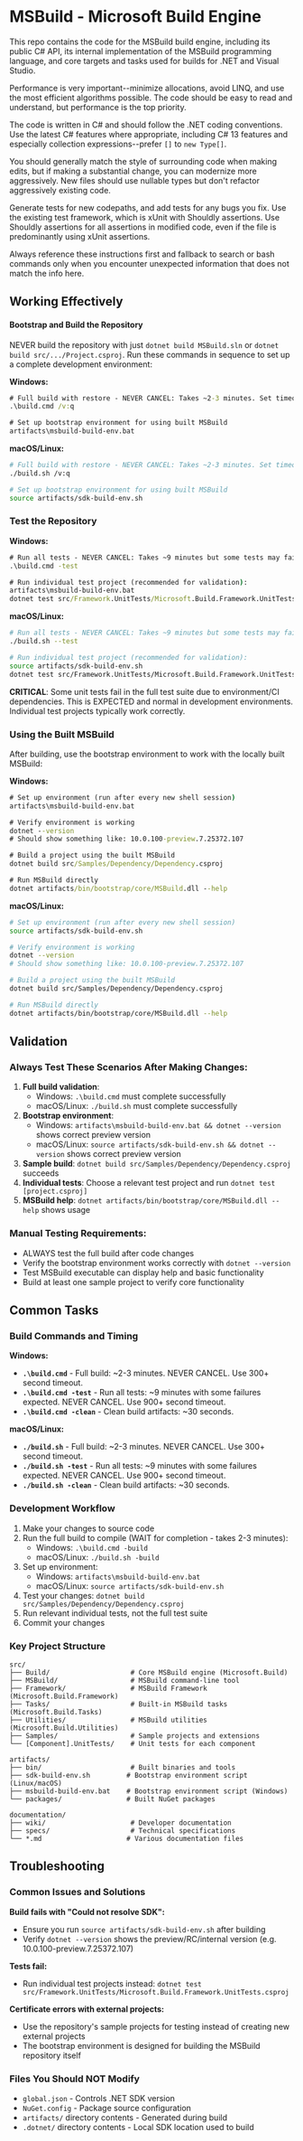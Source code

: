# MSBuild - Microsoft Build Engine

This repo contains the code for the MSBuild build engine, including its public C# API, its internal implementation of the MSBuild programming language, and core targets and tasks used for builds for .NET and Visual Studio.

Performance is very important--minimize allocations, avoid LINQ, and use the most efficient algorithms possible. The code should be easy to read and understand, but performance is the top priority.

The code is written in C# and should follow the .NET coding conventions. Use the latest C# features where appropriate, including C# 13 features and especially collection expressions--prefer `[]` to `new Type[]`.

You should generally match the style of surrounding code when making edits, but if making a substantial change, you can modernize more aggressively.
New files should use nullable types but don't refactor aggressively existing code.

Generate tests for new codepaths, and add tests for any bugs you fix. Use the existing test framework, which is xUnit with Shouldly assertions. Use Shouldly assertions for all assertions in modified code, even if the file is predominantly using xUnit assertions.

Always reference these instructions first and fallback to search or bash commands only when you encounter unexpected information that does not match the info here.

## Working Effectively

#### Bootstrap and Build the Repository
NEVER build the repository with just `dotnet build MSBuild.sln` or `dotnet build src/.../Project.csproj`.
Run these commands in sequence to set up a complete development environment:

**Windows:**
```cmd
# Full build with restore - NEVER CANCEL: Takes ~2-3 minutes. Set timeout to 300+ seconds.
.\build.cmd /v:q

# Set up bootstrap environment for using built MSBuild
artifacts\msbuild-build-env.bat
```

**macOS/Linux:**
```bash
# Full build with restore - NEVER CANCEL: Takes ~2-3 minutes. Set timeout to 300+ seconds.
./build.sh /v:q

# Set up bootstrap environment for using built MSBuild
source artifacts/sdk-build-env.sh
```

### Test the Repository
**Windows:**
```cmd
# Run all tests - NEVER CANCEL: Takes ~9 minutes but some tests may fail (this is expected). Set timeout to 900+ seconds.
.\build.cmd -test

# Run individual test project (recommended for validation):
artifacts\msbuild-build-env.bat
dotnet test src/Framework.UnitTests/Microsoft.Build.Framework.UnitTests.csproj
```

**macOS/Linux:**
```bash
# Run all tests - NEVER CANCEL: Takes ~9 minutes but some tests may fail (this is expected). Set timeout to 900+ seconds.
./build.sh --test

# Run individual test project (recommended for validation):
source artifacts/sdk-build-env.sh
dotnet test src/Framework.UnitTests/Microsoft.Build.Framework.UnitTests.csproj
```

**CRITICAL**: Some unit tests fail in the full test suite due to environment/CI dependencies. This is EXPECTED and normal in development environments. Individual test projects typically work correctly.

### Using the Built MSBuild

After building, use the bootstrap environment to work with the locally built MSBuild:

**Windows:**
```cmd
# Set up environment (run after every new shell session)
artifacts\msbuild-build-env.bat

# Verify environment is working
dotnet --version
# Should show something like: 10.0.100-preview.7.25372.107

# Build a project using the built MSBuild
dotnet build src/Samples/Dependency/Dependency.csproj

# Run MSBuild directly
dotnet artifacts/bin/bootstrap/core/MSBuild.dll --help
```

**macOS/Linux:**
```bash
# Set up environment (run after every new shell session)
source artifacts/sdk-build-env.sh

# Verify environment is working
dotnet --version
# Should show something like: 10.0.100-preview.7.25372.107

# Build a project using the built MSBuild
dotnet build src/Samples/Dependency/Dependency.csproj

# Run MSBuild directly
dotnet artifacts/bin/bootstrap/core/MSBuild.dll --help
```

## Validation

### Always Test These Scenarios After Making Changes:
1. **Full build validation**: 
   - Windows: `.\build.cmd` must complete successfully
   - macOS/Linux: `./build.sh` must complete successfully
2. **Bootstrap environment**: 
   - Windows: `artifacts\msbuild-build-env.bat && dotnet --version` shows correct preview version
   - macOS/Linux: `source artifacts/sdk-build-env.sh && dotnet --version` shows correct preview version
3. **Sample build**: `dotnet build src/Samples/Dependency/Dependency.csproj` succeeds
4. **Individual tests**: Choose a relevant test project and run `dotnet test [project.csproj]`
5. **MSBuild help**: `dotnet artifacts/bin/bootstrap/core/MSBuild.dll --help` shows usage

### Manual Testing Requirements:
- ALWAYS test the full build after code changes
- Verify the bootstrap environment works correctly with `dotnet --version`
- Test MSBuild executable can display help and basic functionality
- Build at least one sample project to verify core functionality

## Common Tasks

### Build Commands and Timing
**Windows:**
- **`.\build.cmd`** - Full build: ~2-3 minutes. NEVER CANCEL. Use 300+ second timeout.
- **`.\build.cmd -test`** - Run all tests: ~9 minutes with some failures expected. NEVER CANCEL. Use 900+ second timeout.
- **`.\build.cmd -clean`** - Clean build artifacts: ~30 seconds.

**macOS/Linux:**
- **`./build.sh`** - Full build: ~2-3 minutes. NEVER CANCEL. Use 300+ second timeout.
- **`./build.sh -test`** - Run all tests: ~9 minutes with some failures expected. NEVER CANCEL. Use 900+ second timeout.
- **`./build.sh -clean`** - Clean build artifacts: ~30 seconds.

### Development Workflow
1. Make your changes to source code
2. Run the full build to compile (WAIT for completion - takes 2-3 minutes):
   - Windows: `.\build.cmd -build`
   - macOS/Linux: `./build.sh -build`
3. Set up environment:
   - Windows: `artifacts\msbuild-build-env.bat`
   - macOS/Linux: `source artifacts/sdk-build-env.sh`
4. Test your changes: `dotnet build src/Samples/Dependency/Dependency.csproj`
5. Run relevant individual tests, not the full test suite
6. Commit your changes

### Key Project Structure
```
src/
├── Build/                    # Core MSBuild engine (Microsoft.Build)
├── MSBuild/                  # MSBuild command-line tool
├── Framework/                # MSBuild Framework (Microsoft.Build.Framework)
├── Tasks/                    # Built-in MSBuild tasks (Microsoft.Build.Tasks)
├── Utilities/                # MSBuild utilities (Microsoft.Build.Utilities)
├── Samples/                  # Sample projects and extensions
└── [Component].UnitTests/    # Unit tests for each component

artifacts/
├── bin/                      # Built binaries and tools
├── sdk-build-env.sh         # Bootstrap environment script (Linux/macOS)
├── msbuild-build-env.bat    # Bootstrap environment script (Windows)
└── packages/                # Built NuGet packages

documentation/
├── wiki/                     # Developer documentation
├── specs/                    # Technical specifications
└── *.md                     # Various documentation files
```

## Troubleshooting

### Common Issues and Solutions

**Build fails with "Could not resolve SDK":**
- Ensure you run `source artifacts/sdk-build-env.sh` after building
- Verify `dotnet --version` shows the preview/RC/internal version (e.g. 10.0.100-preview.7.25372.107)

**Tests fail:**
- Run individual test projects instead: `dotnet test src/Framework.UnitTests/Microsoft.Build.Framework.UnitTests.csproj`

**Certificate errors with external projects:**
- Use the repository's sample projects for testing instead of creating new external projects
- The bootstrap environment is designed for building the MSBuild repository itself

### Files You Should NOT Modify
- `global.json` - Controls .NET SDK version
- `NuGet.config` - Package source configuration
- `artifacts/` directory contents - Generated during build
- `.dotnet/` directory contents - Local SDK location used to build
